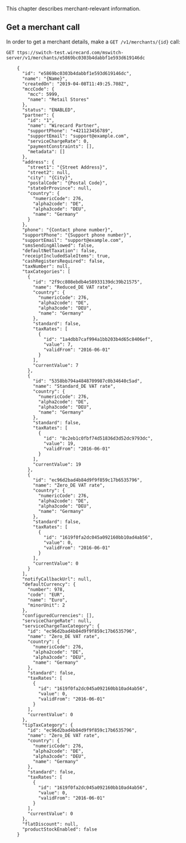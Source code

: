 This chapter describes merchant-relevant information.

## Get a merchant call

In order to get a merchant details, make a `GET /v1/merchants/{id}` call:

    GET ttps://switch-test.wirecard.com/mswitch-server/v1/merchants/e5869bc0303b4dabbf1e593d619146dc
    
        {
          "id": "e5869bc0303b4dabbf1e593d619146dc",
          "name": "{Name}",
          "createdOn": "2019-04-08T11:49:25.708Z",
          "mccCode": {
            "mcc": 5999,
            "name": "Retail Stores"
          },
          "status": "ENABLED",
          "partner": {
            "id": "1",
            "name": "Wirecard Partner",
            "supportPhone": "+421123456789",
            "supportEmail": "support@example.com",
            "serviceChargeRate": 0,
            "paymentConstraints": [],
            "metadata": []
          },
          "address": {
            "street1": "{Street Address}",
            "street2": null,
            "city": "{City}",
            "postalCode": "{Postal Code}",
            "stateOrProvince": null,
            "country": {
              "numericCode": 276,
              "alpha2code": "DE",
              "alpha3code": "DEU",
              "name": "Germany"
            }
          },
          "phone": "{Contact phone number}",
          "supportPhone": "{Support phone number}",
          "supportEmail": "support@example.com",
          "smsSendingAllowed": false,
          "defaultNetTaxation": false,
          "receiptIncludedSaleItems": true,
          "cashRegistersRequired": false,
          "taxNumber": null,
          "taxCategories": [
            {
              "id": "2f9cc808ebdb4e58933139dc39b21575",
              "name": "Reduced_DE VAT rate",
              "country": {
                "numericCode": 276,
                "alpha2code": "DE",
                "alpha3code": "DEU",
                "name": "Germany"
              },
              "standard": false,
              "taxRates": [
                {
                  "id": "1a4dbb7caf994a1bb203b4d65c8406ef",
                  "value": 7,
                  "validFrom": "2016-06-01"
                }
              ],
              "currentValue": 7
            },
            {
              "id": "5358bb794a4848709987c0b34640c5ad",
              "name": "Standard_DE VAT rate",
              "country": {
                "numericCode": 276,
                "alpha2code": "DE",
                "alpha3code": "DEU",
                "name": "Germany"
              },
              "standard": false,
              "taxRates": [
                {
                  "id": "8c2eb1c0fbf74d51836d3d52dc9793dc",
                  "value": 19,
                  "validFrom": "2016-06-01"
                }
              ],
              "currentValue": 19
            },
            {
              "id": "ec96d2bad4b84d9f9f859c17b6535796",
              "name": "Zero_DE VAT rate",
              "country": {
                "numericCode": 276,
                "alpha2code": "DE",
                "alpha3code": "DEU",
                "name": "Germany"
              },
              "standard": false,
              "taxRates": [
                {
                  "id": "1619f0fa2dc045a092160bb10ad4ab56",
                  "value": 0,
                  "validFrom": "2016-06-01"
                }
              ],
              "currentValue": 0
            }
          ],
          "notifyCallbackUrl": null,
          "defaultCurrency": {
            "number": 978,
            "code": "EUR",
            "name": "Euro",
            "minorUnit": 2
          },
          "configuredCurrencies": [],
          "serviceChargeRate": null,
          "serviceChargeTaxCategory": {
            "id": "ec96d2bad4b84d9f9f859c17b6535796",
            "name": "Zero_DE VAT rate",
            "country": {
              "numericCode": 276,
              "alpha2code": "DE",
              "alpha3code": "DEU",
              "name": "Germany"
            },
            "standard": false,
            "taxRates": [
              {
                "id": "1619f0fa2dc045a092160bb10ad4ab56",
                "value": 0,
                "validFrom": "2016-06-01"
              }
            ],
            "currentValue": 0
          },
          "tipTaxCategory": {
            "id": "ec96d2bad4b84d9f9f859c17b6535796",
            "name": "Zero_DE VAT rate",
            "country": {
              "numericCode": 276,
              "alpha2code": "DE",
              "alpha3code": "DEU",
              "name": "Germany"
            },
            "standard": false,
            "taxRates": [
              {
                "id": "1619f0fa2dc045a092160bb10ad4ab56",
                "value": 0,
                "validFrom": "2016-06-01"
              }
            ],
            "currentValue": 0
          },
          "flatDiscount": null,
          "productStockEnabled": false
        }